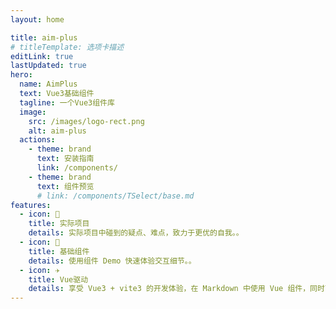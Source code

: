```yaml
---
layout: home

title: aim-plus
# titleTemplate: 选项卡描述
editLink: true
lastUpdated: true
hero:
  name: AimPlus
  text: Vue3基础组件
  tagline: 一个Vue3组件库
  image:
    src: /images/logo-rect.png
    alt: aim-plus
  actions:
    - theme: brand
      text: 安装指南
      link: /components/
    - theme: brand
      text: 组件预览
      # link: /components/TSelect/base.md
features:
  - icon: 🔨
    title: 实际项目
    details: 实际项目中碰到的疑点、难点，致力于更优的自我。。
  - icon: 🧩
    title: 基础组件
    details: 使用组件 Demo 快速体验交互细节。。
  - icon: ✈️
    title: Vue驱动
    details: 享受 Vue3 + vite3 的开发体验，在 Markdown 中使用 Vue 组件，同时可以使用 Vue 来开发自定义主题。
---
```

